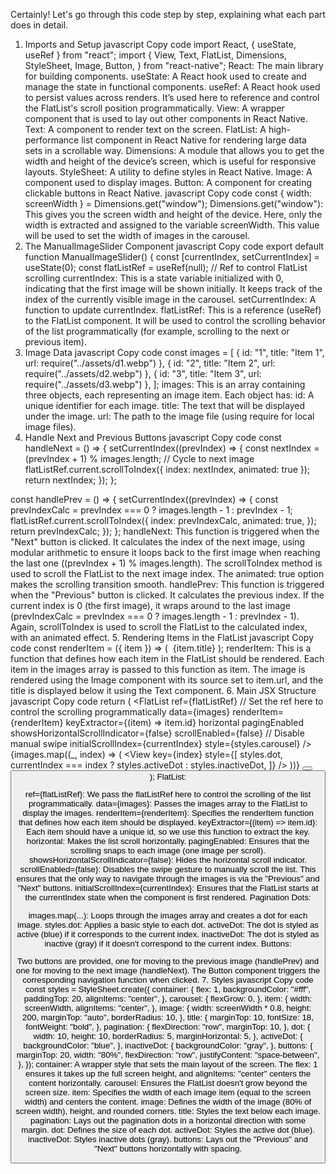 Certainly! Let's go through this code step by step, explaining what each part does in detail.

1. Imports and Setup
   javascript
   Copy code
   import React, { useState, useRef } from "react";
   import {
   View,
   Text,
   FlatList,
   Dimensions,
   StyleSheet,
   Image,
   Button,
   } from "react-native";
   React: The main library for building components.
   useState: A React hook used to create and manage the state in functional components.
   useRef: A React hook used to persist values across renders. It’s used here to reference and control the FlatList's scroll position programmatically.
   View: A wrapper component that is used to lay out other components in React Native.
   Text: A component to render text on the screen.
   FlatList: A high-performance list component in React Native for rendering large data sets in a scrollable way.
   Dimensions: A module that allows you to get the width and height of the device’s screen, which is useful for responsive layouts.
   StyleSheet: A utility to define styles in React Native.
   Image: A component used to display images.
   Button: A component for creating clickable buttons in React Native.
   javascript
   Copy code
   const { width: screenWidth } = Dimensions.get("window");
   Dimensions.get("window"): This gives you the screen width and height of the device. Here, only the width is extracted and assigned to the variable screenWidth. This value will be used to set the width of images in the carousel.
2. The ManualImageSlider Component
   javascript
   Copy code
   export default function ManualImageSlider() {
   const [currentIndex, setCurrentIndex] = useState(0);
   const flatListRef = useRef(null); // Ref to control FlatList scrolling
   currentIndex: This is a state variable initialized with 0, indicating that the first image will be shown initially. It keeps track of the index of the currently visible image in the carousel.
   setCurrentIndex: A function to update currentIndex.
   flatListRef: This is a reference (useRef) to the FlatList component. It will be used to control the scrolling behavior of the list programmatically (for example, scrolling to the next or previous item).
3. Image Data
   javascript
   Copy code
   const images = [
   { id: "1", title: "Item 1", url: require("../assets/d1.webp") },
   { id: "2", title: "Item 2", url: require("../assets/d2.webp") },
   { id: "3", title: "Item 3", url: require("../assets/d3.webp") },
   ];
   images: This is an array containing three objects, each representing an image item. Each object has:
   id: A unique identifier for each image.
   title: The text that will be displayed under the image.
   url: The path to the image file (using require for local image files).
4. Handle Next and Previous Buttons
   javascript
   Copy code
   const handleNext = () => {
   setCurrentIndex((prevIndex) => {
   const nextIndex = (prevIndex + 1) % images.length; // Cycle to next image
   flatListRef.current.scrollToIndex({ index: nextIndex, animated: true });
   return nextIndex;
   });
   };

const handlePrev = () => {
setCurrentIndex((prevIndex) => {
const prevIndexCalc = prevIndex === 0 ? images.length - 1 : prevIndex - 1;
flatListRef.current.scrollToIndex({
index: prevIndexCalc,
animated: true,
});
return prevIndexCalc;
});
};
handleNext:
This function is triggered when the "Next" button is clicked.
It calculates the index of the next image, using modular arithmetic to ensure it loops back to the first image when reaching the last one ((prevIndex + 1) % images.length).
The scrollToIndex method is used to scroll the FlatList to the next image index. The animated: true option makes the scrolling transition smooth.
handlePrev:
This function is triggered when the "Previous" button is clicked.
It calculates the previous index. If the current index is 0 (the first image), it wraps around to the last image (prevIndexCalc = prevIndex === 0 ? images.length - 1 : prevIndex - 1).
Again, scrollToIndex is used to scroll the FlatList to the calculated index, with an animated effect. 5. Rendering Items in the FlatList
javascript
Copy code
const renderItem = ({ item }) => (
<View style={styles.item}>
<Image source={item.url} style={styles.image} />
<Text style={styles.title}>{item.title}</Text>
</View>
);
renderItem: This is a function that defines how each item in the FlatList should be rendered.
Each item in the images array is passed to this function as item.
The image is rendered using the Image component with its source set to item.url, and the title is displayed below it using the Text component. 6. Main JSX Structure
javascript
Copy code
return (
<View style={styles.container}>
<FlatList
ref={flatListRef} // Set the ref here to control the scrolling programmatically
data={images}
renderItem={renderItem}
keyExtractor={(item) => item.id}
horizontal
pagingEnabled
showsHorizontalScrollIndicator={false}
scrollEnabled={false} // Disable manual swipe
initialScrollIndex={currentIndex}
style={styles.carousel}
/>
<View style={styles.pagination}>
{images.map((\_, index) => (
<View
key={index}
style={[
styles.dot,
currentIndex === index ? styles.activeDot : styles.inactiveDot,
]}
/>
))}
</View>
<View style={styles.buttons}>
<Button title="Previous" onPress={handlePrev} />
<Button title="Next" onPress={handleNext} />
</View>
</View>
);
FlatList:

ref={flatListRef}: We pass the flatListRef here to control the scrolling of the list programmatically.
data={images}: Passes the images array to the FlatList to display the images.
renderItem={renderItem}: Specifies the renderItem function that defines how each item should be displayed.
keyExtractor={(item) => item.id}: Each item should have a unique id, so we use this function to extract the key.
horizontal: Makes the list scroll horizontally.
pagingEnabled: Ensures that the scrolling snaps to each image (one image per scroll).
showsHorizontalScrollIndicator={false}: Hides the horizontal scroll indicator.
scrollEnabled={false}: Disables the swipe gesture to manually scroll the list. This ensures that the only way to navigate through the images is via the "Previous" and "Next" buttons.
initialScrollIndex={currentIndex}: Ensures that the FlatList starts at the currentIndex state when the component is first rendered.
Pagination Dots:

images.map(...): Loops through the images array and creates a dot for each image.
styles.dot: Applies a basic style to each dot.
activeDot: The dot is styled as active (blue) if it corresponds to the current index.
inactiveDot: The dot is styled as inactive (gray) if it doesn't correspond to the current index.
Buttons:

Two buttons are provided, one for moving to the previous image (handlePrev) and one for moving to the next image (handleNext).
The Button component triggers the corresponding navigation function when clicked. 7. Styles
javascript
Copy code
const styles = StyleSheet.create({
container: {
flex: 1,
backgroundColor: "#fff",
paddingTop: 20,
alignItems: "center",
},
carousel: {
flexGrow: 0,
},
item: {
width: screenWidth,
alignItems: "center",
},
image: {
width: screenWidth \* 0.8,
height: 200,
marginTop: "auto",
borderRadius: 10,
},
title: {
marginTop: 10,
fontSize: 18,
fontWeight: "bold",
},
pagination: {
flexDirection: "row",
marginTop: 10,
},
dot: {
width: 10,
height: 10,
borderRadius: 5,
marginHorizontal: 5,
},
activeDot: {
backgroundColor: "blue",
},
inactiveDot: {
backgroundColor: "gray",
},
buttons: {
marginTop: 20,
width: "80%",
flexDirection: "row",
justifyContent: "space-between",
},
});
container: A wrapper style that sets the main layout of the screen. The flex: 1 ensures it takes up the full screen height, and alignItems: "center" centers the content horizontally.
carousel: Ensures the FlatList doesn't grow beyond the screen size.
item: Specifies the width of each image item (equal to the screen width) and centers the content.
image: Defines the width of the image (80% of screen width), height, and rounded corners.
title: Styles the text below each image.
pagination: Lays out the pagination dots in a horizontal direction with some margin.
dot: Defines the size of each dot.
activeDot: Styles the active dot (blue).
inactiveDot: Styles inactive dots (gray).
buttons: Lays out the "Previous" and "Next" buttons horizontally with spacing.
